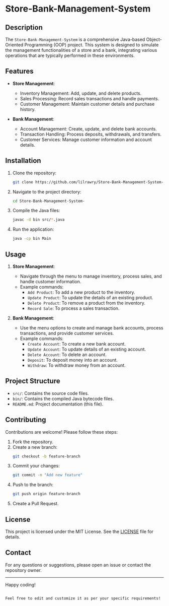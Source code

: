 

# Store-Bank-Management-System

## Description
The `Store-Bank-Management-System` is a comprehensive Java-based Object-Oriented Programming (OOP) project. This system is designed to simulate the management functionalities of a store and a bank, integrating various operations that are typically performed in these environments.

## Features
- **Store Management**:
  - Inventory Management: Add, update, and delete products.
  - Sales Processing: Record sales transactions and handle payments.
  - Customer Management: Maintain customer details and purchase history.
  
- **Bank Management**:
  - Account Management: Create, update, and delete bank accounts.
  - Transaction Handling: Process deposits, withdrawals, and transfers.
  - Customer Services: Manage customer information and account details.

## Installation
1. Clone the repository:
   ```bash
   git clone https://github.com/lilrawry/Store-Bank-Management-System-.git
   ```
2. Navigate to the project directory:
   ```bash
   cd Store-Bank-Management-System-
   ```
3. Compile the Java files:
   ```bash
   javac -d bin src/*.java
   ```
4. Run the application:
   ```bash
   java -cp bin Main
   ```

## Usage
1. **Store Management**:
   - Navigate through the menu to manage inventory, process sales, and handle customer information.
   - Example commands:
     - `Add Product`: To add a new product to the inventory.
     - `Update Product`: To update the details of an existing product.
     - `Delete Product`: To remove a product from the inventory.
     - `Record Sale`: To process a sales transaction.

2. **Bank Management**:
   - Use the menu options to create and manage bank accounts, process transactions, and provide customer services.
   - Example commands:
     - `Create Account`: To create a new bank account.
     - `Update Account`: To update details of an existing account.
     - `Delete Account`: To delete an account.
     - `Deposit`: To deposit money into an account.
     - `Withdraw`: To withdraw money from an account.

## Project Structure
- `src/`: Contains the source code files.
- `bin/`: Contains the compiled Java bytecode files.
- `README.md`: Project documentation (this file).

## Contributing
Contributions are welcome! Please follow these steps:
1. Fork the repository.
2. Create a new branch:
   ```bash
   git checkout -b feature-branch
   ```
3. Commit your changes:
   ```bash
   git commit -m "Add new feature"
   ```
4. Push to the branch:
   ```bash
   git push origin feature-branch
   ```
5. Create a Pull Request.

## License
This project is licensed under the MIT License. See the [LICENSE](LICENSE) file for details.

## Contact
For any questions or suggestions, please open an issue or contact the repository owner.

---

Happy coding!
```

Feel free to edit and customize it as per your specific requirements!
